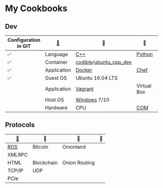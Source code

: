 # My Cookbooks


## Dev

|Configuration in GIT|[:leaves:](https://www.webpagefx.com/tools/emoji-cheat-sheet/)|     :sunflower:        |     :herb:        | :tulip:|
|----------------|----------|----------|----------|----------|
|:white_check_mark:|Language| [C++](Software/C++) | [Python](Software/Python) | NodeJS |
|:white_check_mark:|Container| [codible](https://hub.docker.com/u/codible/)/[ubuntu_cpp_dev](https://hub.docker.com/r/codible/ubuntu_cpp_dev/) |  |
|:white_check_mark:|Application| [Docker](https://github.com/decodable/DevOps/tree/master/Docker) | [Chef](https://github.com/decodable/DevOps/tree/master/Chef) |
|:white_check_mark:|Guest OS| Ubuntu 16.04 LTS |  |
||Application| [Vagrant](https://github.com/decodable/DevOps/tree/master/Vagrant) | Virtual Box |[PuTTY](Software/Tools/PuTTY.md)|
||Host OS| [Windows](Software/Tools/Windows) 7/10 |
||Hardware| CPU | [COM](https://en.wikipedia.org/wiki/Computer-on-module) | [FPGA](Hardware/FPGA/) |


## Protocols

|[:leaves:](https://www.webpagefx.com/tools/emoji-cheat-sheet/)|     :sunflower:        |     :herb:        | :tulip:|
|--------------------------|----------|----------|----------|
|[ROS](Software/ROS)| Bitcoin | Onionland|
|XMLRPC||  |  |
|HTML|Blockchain| Onion Routing |
|TCP/IP| UDP |
|PCIe|
